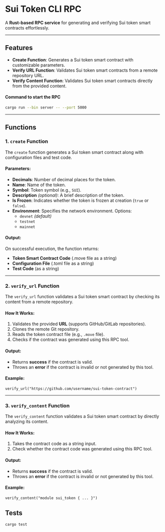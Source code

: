 # Sui Token CLI RPC

A **Rust-based RPC service** for generating and verifying Sui token smart contracts effortlessly.

---
## Features

- **Create Function**: Generates a Sui token smart contract with customizable parameters.
- **Verify URL Function**: Validates Sui token smart contracts from a remote repository URL.
- **Verify Content Function**: Validates Sui token smart contracts directly from the provided content.

#### Command to start the RPC
```bash
cargo run --bin server -- --port 5000
```

---

## Functions

### 1. `create` Function
The `create` function generates a Sui token smart contract along with configuration files and test code.

#### Parameters:
- **Decimals**: Number of decimal places for the token.
- **Name**: Name of the token.
- **Symbol**: Token symbol (e.g., `SUI`).
- **Description** *(optional)*: A brief description of the token.
- **Is Frozen**: Indicates whether the token is frozen at creation (`true` or `false`).
- **Environment**: Specifies the network environment. Options:
  - `devnet` *(default)*
  - `testnet`
  - `mainnet`

#### Output:
On successful execution, the function returns:
- **Token Smart Contract Code** (.move file as a string)
- **Configuration File** (.toml file as a string)
- **Test Code** (as a string)

---

### 2. `verify_url` Function
The `verify_url` function validates a Sui token smart contract by checking its content from a remote repository.

#### How It Works:
1. Validates the provided **URL** (supports GitHub/GitLab repositories).
2. Clones the remote Git repository.
3. Reads the token contract file (e.g., `.move` file).
4. Checks if the contract was generated using this RPC tool.

#### Output:
- Returns **success** if the contract is valid.
- Throws an **error** if the contract is invalid or not generated by this tool.

#### Example:
```text
verify_url("https://github.com/username/sui-token-contract")
```
---

### 3. `verify_content` Function
The `verify_content` function validates a Sui token smart contract by directly analyzing its content.

#### How It Works:
1. Takes the contract code as a string input.
2. Check whether the contract code was generated using this RPC tool.

#### Output:
- Returns **success** if the contract is valid. 
- Throws an **error** if the contract is invalid or not generated by this tool.


#### Example:
```text
verify_content("module sui_token { ... }")
```

## Tests
```bash
cargo test
```
